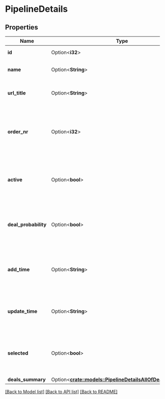 # PipelineDetails

## Properties

Name | Type | Description | Notes
------------ | ------------- | ------------- | -------------
**id** | Option<**i32**> | The ID of the pipeline | [optional]
**name** | Option<**String**> | The name of the pipeline | [optional]
**url_title** | Option<**String**> | The pipeline title displayed in the URL | [optional]
**order_nr** | Option<**i32**> | Defines the order of pipelines. First order (`order_nr=0`) is the default pipeline. | [optional]
**active** | Option<**bool**> | Whether this pipeline will be made inactive (hidden) or active | [optional]
**deal_probability** | Option<**bool**> | Whether deal probability is disabled or enabled for this pipeline | [optional]
**add_time** | Option<**String**> | The pipeline creation time. Format: YYYY-MM-DD HH:MM:SS. | [optional]
**update_time** | Option<**String**> | The pipeline update time. Format: YYYY-MM-DD HH:MM:SS. | [optional]
**selected** | Option<**bool**> | A boolean that shows if the pipeline is selected from a filter or not | [optional]
**deals_summary** | Option<[**crate::models::PipelineDetailsAllOfDealsSummary**](pipelineDetails_allOf_deals_summary.md)> |  | [optional]

[[Back to Model list]](../README.md#documentation-for-models) [[Back to API list]](../README.md#documentation-for-api-endpoints) [[Back to README]](../README.md)


